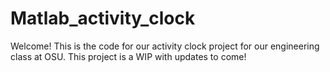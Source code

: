# Matlab_activity_clock
Welcome!
This is the code for our activity clock project for our engineering class at OSU. 
This project is a WIP with updates to come!
